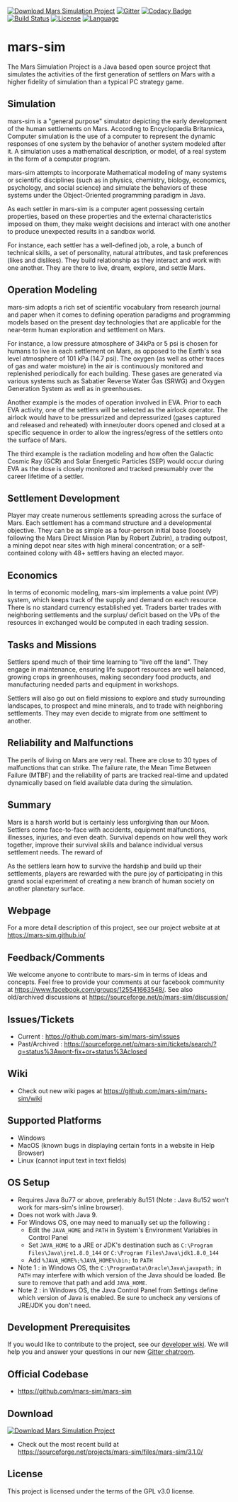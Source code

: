 [![Download Mars Simulation Project](https://img.shields.io/sourceforge/dm/mars-sim.svg)](https://sourceforge.net/projects/mars-sim/files/latest/download)
[![Gitter](https://badges.gitter.im/mokun/mars-sim.svg)](https://gitter.im/mokun/mars-sim?utm_source=badge&utm_medium=badge&utm_campaign=pr-badge)
[![Codacy Badge](https://api.codacy.com/project/badge/Grade/dee6a80651fe420b85adf22c4ca79574)](https://www.codacy.com/app/mokun/mars-sim?utm_source=github.com&amp;utm_medium=referral&amp;utm_content=mars-sim/mars-sim&amp;utm_campaign=Badge_Grade)
[![Build Status](https://travis-ci.org/mars-sim/mars-sim.svg?branch=master)](https://travis-ci.org/mars-sim/mars-sim)
[![License](https://img.shields.io/badge/license-GPL%203.0-blue.svg)](http://www.gnu.org/licenses/gpl-3.0.html)
[![Language](http://img.shields.io/badge/language-java-brightgreen.svg)](https://www.java.com/)


# mars-sim
The Mars Simulation Project is a Java based open source project that simulates the activities of the first generation of settlers on Mars with a higher fidelity of simulation than a typical PC strategy game. 


## Simulation
mars-sim is a "general purpose" simulator depicting the early development of the human settlements on Mars. According to Encyclopædia Britannica, Computer simulation is the use of a computer to represent the dynamic responses of one system by the behavior of another system modeled after it. A simulation uses a mathematical description, or model, of a real system in the form of a computer program. 

mars-sim attempts to incorporate Mathematical modeling of many systems or scientific disciplines (such as in physics, chemistry, biology, economics, psychology, and social science) and simulate the behaviors of these systems under the Object-Oriented programming paradigm in Java. 

As each settler in mars-sim is a computer agent possessing certain properties, based on these properties and the external characteristics imposed on them, they make weight decisions and interact with one another to produce unexpected results in a sandbox world.

For instance, each settler has a well-defined job, a role, a bunch of technical skills, a set of personality, natural attributes, and task preferences (likes and dislikes). They build relationship as they interact and work with one another. They are there to live, dream, explore, and settle Mars. 


## Operation Modeling
mars-sim adopts a rich set of scientific vocabulary from research journal and paper when it comes to defining operation paradigms and programming models  based on the present day technologies that are applicable for the near-term human exploration and settlement on Mars.

For instance, a low pressure atmosphere of 34kPa or 5 psi is chosen for humans to live in each settlement on Mars, as opposed to the Earth's 
sea level atmosphere of 101 kPa (14.7 psi). The oxygen (as well as other traces of gas and water moisture) in the air is continuously monitored 
and replenished periodically for each building. These gases are generated via various systems such as Sabatier Reverse Water Gas (SRWG) and Oxygen Generation System as well as in greenhouses.

Another example is the modes of operation involved in EVA. Prior to each EVA activity, one of the settlers will be selected as the airlock operator. The airlock would have to be pressurized and depressurized (gases captured and released and reheated) with inner/outer doors opened and closed at a specific sequence in order to allow the ingress/egress of the settlers onto the surface of Mars.

The third example is the radiation modeling and how often the Galactic Cosmic Ray (GCR) and Solar Energetic Particles (SEP) would occur during EVA as the dose is closely monitored and tracked presumably over the career lifetime of a settler. 
 
## Settlement Development 
Player may create numerous settlements spreading across the surface of Mars. Each settlement has a command structure and a developmental objective. They can be as simple as a four-person initial base (loosely following the Mars Direct Mission Plan by Robert Zubrin), a trading outpost, a mining depot near sites with high mineral concentration; or a self-contained colony with 48+ settlers having an elected mayor. 


## Economics
In terms of economic modeling, mars-sim implements a value point (VP) system, which keeps track of the supply and demand on each resource. There is no standard currency established yet. Traders barter trades with neighboring settlements and the surplus/ deficit based on the 
VPs of the resources in exchanged would be computed in each trading session.


## Tasks and Missions
Settlers spend much of their time learning to "live off the land". They engage in maintenance, ensuring life support resources are well balanced, growing crops in greenhouses, making secondary food products, and manufacturing needed parts and equipment in workshops.

Settlers will also go out on field missions to explore and study surrounding landscapes, to prospect and mine minerals, and to trade with neighboring settlements. They may even decide to migrate from one settlment to another.


## Reliability and Malfunctions
The perils of living on Mars are very real. There are close to 30 types of malfunctions that can strike. The failure rate, the Mean Time Between Failure (MTBF) and the reliability of parts are tracked real-time and updated dynamically based on field available data during the simulation.


## Summary
Mars is a harsh world but is certainly less unforgiving than our Moon. Settlers come face-to-face with accidents, equipment malfunctions, illnesses, injuries, and even death. Survival depends on how well they work together, improve their survival skills and balance individual versus settlement needs. The reward of

As the settlers learn how to survive the hardship and build up their settlements, players are rewarded with the pure joy of participating in this grand social experiment of creating a new branch of human society on another planetary surface.


## Webpage
For a more detail description of this project, see our project website at at https://mars-sim.github.io/


## Feedback/Comments
We welcome anyone to contribute to mars-sim in terms of ideas and concepts. Feel free to provide your comments at our facebook community at https://www.facebook.com/groups/125541663548/. See also old/archived discussions at https://sourceforge.net/p/mars-sim/discussion/


## Issues/Tickets
* Current : https://github.com/mars-sim/mars-sim/issues
* Past/Archived : https://sourceforge.net/p/mars-sim/tickets/search/?q=status%3Awont-fix+or+status%3Aclosed


## Wiki
* Check out new wiki pages at https://github.com/mars-sim/mars-sim/wiki


## Supported Platforms
* Windows
* MacOS (known bugs in displaying certain fonts in a website in Help Browser)
* Linux (cannot input text in text fields)


## OS Setup
* Requires Java 8u77 or above, preferably 8u151 (Note : Java 8u152 won't work for mars-sim's inline browser).  
* Does not work with Java 9.
* For Windows OS, one may need to manually set up the following : 
  - Edit the `JAVA_HOME` and `PATH` in System's Environment Variables in Control Panel 
  - Set `JAVA_HOME` to a JRE or JDK's destination such as `C:\Program Files\Java\jre1.8.0_144` or `C:\Program Files\Java\jdk1.8.0_144`
  - Add `%JAVA_HOME%;%JAVA_HOME%\bin;` to `PATH`         
* Note 1 : in Windows OS, the `C:\ProgramData\Oracle\Java\javapath;`  in `PATH` may interfere with which version of the Java should be loaded. Be sure to remove that path and add `JAVA_HOME`.
* Note 2 : in Windows OS, the Java Control Panel from Settings define which version of Java is enabled. Be sure to uncheck any versions of JRE/JDK you don't need.


## Development Prerequisites
If you would like to contribute to the project, see our [developer wiki](https://github.com/mars-sim/mars-sim/wiki/Development-Environment). 
We will help you and answer your questions in our new [Gitter chatroom](https://gitter.im/mokun/mars-sim). 


## Official Codebase
* https://github.com/mars-sim/mars-sim


## Download 
[![Download Mars Simulation Project](https://a.fsdn.com/con/app/sf-download-button)](https://sourceforge.net/projects/mars-sim/files/latest/download)
* Check out the most recent build at https://sourceforge.net/projects/mars-sim/files/mars-sim/3.1.0/


## License
This project is licensed under the terms of the GPL v3.0 license.
